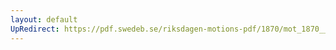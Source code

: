 ```yaml
---
layout: default
UpRedirect: https://pdf.swedeb.se/riksdagen-motions-pdf/1870/mot_1870__ak__00258/mot_1870__ak__00258_002.pdf
---
```

